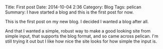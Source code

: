 Title: First post
Date: 2014-10-04 2:36
Category: Blog
Tags: pelican
Summary: I have started a blog and this is the first post for now.

This is the first post on my new blog. I decided I wanted a blog after
all.

And that I wanted a simple, robust way to make a good looking site
from simple input, that supports the blog format, and so came across
pelican. I'm still trying it out but I like how nice the site looks
for how simple the input is.
